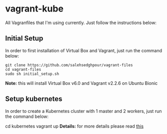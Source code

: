 # vagrant-kube

All Vagranfiles that I'm using currently. Just follow the instructions below:

## Initial Setup
In order to first installation of Virtual Box and Vagrant, just run the command below:

    git clone https://github.com/salehsedghpour/vagrant-files
    cd vagrant-files
    sudo sh initial_setup.sh
**Note:** this will install Virtual Box v6.0 and Vagrant v2.2.6 on Ubuntu Bionic

## Setup kubernetes
In order to create a Kubernetes cluster with 1 master and 2 workers, just run the command below:

   cd kubernetes
   vagrant up
**Details:** for more details please read [this](https://github.com/salehsedghpour/vagrant-files/tree/master/kubernetes)
